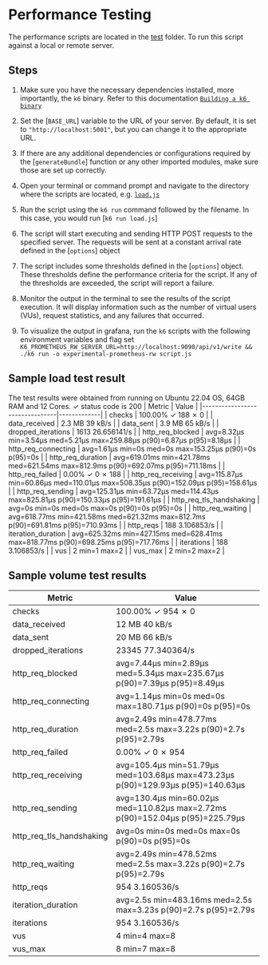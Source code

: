 # Performance Testing

The performance scripts are located in the [test](https://github.com/jembi/platform/tree/main/test) folder. To run this script against a local or remote server.

## Steps

1. Make sure you have the necessary dependencies installed, more importantly, the `k6` binary. Refer to this documentation [`Building a k6 binary`]("https://github.com/jembi/platform/blob/86bzwerm7/test/performance/README.md")

2. Set the [`BASE_URL`] variable to the URL of your server. By default, it is set to `"http://localhost:5001"`, but you can change it to the appropriate URL.

3. If there are any additional dependencies or configurations required by the [`generateBundle`] function or any other imported modules, make sure those are set up correctly.

4. Open your terminal or command prompt and navigate to the directory where the scripts are located, e.g. [`load.js`]("/media/platform/test/performance/scripts/load.js")

5. Run the script using the `k6 run` command followed by the filename. In this case, you would run [`k6 run load.js`]

6. The script will start executing and sending HTTP POST requests to the specified server. The requests will be sent at a constant arrival rate defined in the [`options`] object

7. The script includes some thresholds defined in the [`options`] object. These thresholds define the performance criteria for the script. If any of the thresholds are exceeded, the script will report a failure.

8. Monitor the output in the terminal to see the results of the script execution. It will display information such as the number of virtual users (VUs), request statistics, and any failures that occurred.

9. To visualize the output in grafana, run the `k6` scripts with the following environment variables and flag set `K6_PROMETHEUS_RW_SERVER_URL=http://localhost:9090/api/v1/write && ./k6 run -o experimental-prometheus-rw script.js`

## Sample load test result

The test results were obtained from running on Ubuntu 22.04 OS, 64GB RAM and 12 Cores.
✓ status code is 200
| Metric | Value |
|--------------------------------|-------------|
| checks | 100.00% ✓ 188 ✗ 0 |
| data_received | 2.3 MB 39 kB/s |
| data_sent | 3.9 MB 65 kB/s |
| dropped_iterations | 1613 26.656141/s |
| http_req_blocked | avg=8.32µs min=3.54µs med=5.21µs max=259.88µs p(90)=6.87µs p(95)=8.18µs |
| http_req_connecting | avg=1.61µs min=0s med=0s max=153.25µs p(90)=0s p(95)=0s |
| http_req_duration | avg=619.01ms min=421.78ms med=621.54ms max=812.9ms p(90)=692.07ms p(95)=711.18ms |
| http_req_failed | 0.00% ✓ 0 ✗ 188 |
| http_req_receiving | avg=115.87µs min=60.86µs med=110.01µs max=508.35µs p(90)=152.09µs p(95)=158.61µs |
| http_req_sending | avg=125.31µs min=63.72µs med=114.43µs max=825.81µs p(90)=150.33µs p(95)=191.61µs |
| http_req_tls_handshaking | avg=0s min=0s med=0s max=0s p(90)=0s p(95)=0s |
| http_req_waiting | avg=618.77ms min=421.58ms med=621.32ms max=812.7ms p(90)=691.81ms p(95)=710.93ms |
| http_reqs | 188 3.106853/s |
| iteration_duration | avg=625.32ms min=427.15ms med=628.41ms max=818.77ms p(90)=698.25ms p(95)=717.76ms |
| iterations | 188 3.106853/s |
| vus | 2 min=1 max=2 |
| vus_max | 2 min=2 max=2 |

## Sample volume test results

| Metric                   | Value                                                                           |
| ------------------------ | ------------------------------------------------------------------------------- |
| checks                   | 100.00% ✓ 954 ✗ 0                                                               |
| data_received            | 12 MB 40 kB/s                                                                   |
| data_sent                | 20 MB 66 kB/s                                                                   |
| dropped_iterations       | 23345 77.340364/s                                                               |
| http_req_blocked         | avg=7.44µs min=2.89µs med=5.34µs max=235.67µs p(90)=7.39µs p(95)=8.49µs         |
| http_req_connecting      | avg=1.14µs min=0s med=0s max=180.71µs p(90)=0s p(95)=0s                         |
| http_req_duration        | avg=2.49s min=478.77ms med=2.5s max=3.22s p(90)=2.7s p(95)=2.79s                |
| http_req_failed          | 0.00% ✓ 0 ✗ 954                                                                 |
| http_req_receiving       | avg=105.4µs min=51.79µs med=103.68µs max=473.23µs p(90)=129.93µs p(95)=140.63µs |
| http_req_sending         | avg=130.4µs min=60.02µs med=110.82µs max=2.72ms p(90)=152.04µs p(95)=225.79µs   |
| http_req_tls_handshaking | avg=0s min=0s med=0s max=0s p(90)=0s p(95)=0s                                   |
| http_req_waiting         | avg=2.49s min=478.52ms med=2.5s max=3.22s p(90)=2.7s p(95)=2.79s                |
| http_reqs                | 954 3.160536/s                                                                  |
| iteration_duration       | avg=2.5s min=483.16ms med=2.5s max=3.23s p(90)=2.7s p(95)=2.79s                 |
| iterations               | 954 3.160536/s                                                                  |
| vus                      | 4 min=4 max=8                                                                   |
| vus_max                  | 8 min=7 max=8                                                                   |
